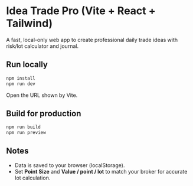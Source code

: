 # Idea Trade Pro (Vite + React + Tailwind)

A fast, local-only web app to create professional daily trade ideas with risk/lot calculator and journal.

## Run locally
```bash
npm install
npm run dev
```
Open the URL shown by Vite.

## Build for production
```bash
npm run build
npm run preview
```

## Notes
- Data is saved to your browser (localStorage).
- Set **Point Size** and **Value / point / lot** to match your broker for accurate lot calculation.
